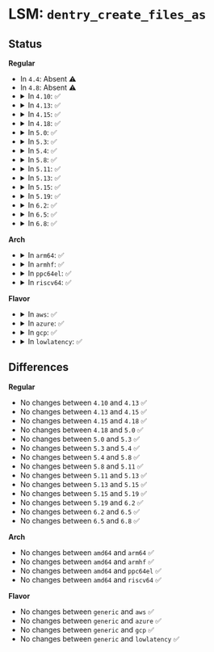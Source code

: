 # LSM: <code>dentry_create_files_as</code>

## Status
<b>Regular</b>
<ul>
<li>
In <code>4.4</code>: Absent ⚠️
</li>
<li>
In <code>4.8</code>: Absent ⚠️
</li>
<li>
<details>
<summary>In <code>4.10</code>: ✅</summary>

```c
int security_dentry_create_files_as(struct dentry *dentry, int mode, struct qstr *name, const struct cred *old, struct cred *new);
```
</details>
</li>
<li>
<details>
<summary>In <code>4.13</code>: ✅</summary>

```c
int security_dentry_create_files_as(struct dentry *dentry, int mode, struct qstr *name, const struct cred *old, struct cred *new);
```
</details>
</li>
<li>
<details>
<summary>In <code>4.15</code>: ✅</summary>

```c
int security_dentry_create_files_as(struct dentry *dentry, int mode, struct qstr *name, const struct cred *old, struct cred *new);
```
</details>
</li>
<li>
<details>
<summary>In <code>4.18</code>: ✅</summary>

```c
int security_dentry_create_files_as(struct dentry *dentry, int mode, struct qstr *name, const struct cred *old, struct cred *new);
```
</details>
</li>
<li>
<details>
<summary>In <code>5.0</code>: ✅</summary>

```c
int security_dentry_create_files_as(struct dentry *dentry, int mode, struct qstr *name, const struct cred *old, struct cred *new);
```
</details>
</li>
<li>
<details>
<summary>In <code>5.3</code>: ✅</summary>

```c
int security_dentry_create_files_as(struct dentry *dentry, int mode, struct qstr *name, const struct cred *old, struct cred *new);
```
</details>
</li>
<li>
<details>
<summary>In <code>5.4</code>: ✅</summary>

```c
int security_dentry_create_files_as(struct dentry *dentry, int mode, struct qstr *name, const struct cred *old, struct cred *new);
```
</details>
</li>
<li>
<details>
<summary>In <code>5.8</code>: ✅</summary>

```c
int security_dentry_create_files_as(struct dentry *dentry, int mode, struct qstr *name, const struct cred *old, struct cred *new);
```
</details>
</li>
<li>
<details>
<summary>In <code>5.11</code>: ✅</summary>

```c
int security_dentry_create_files_as(struct dentry *dentry, int mode, struct qstr *name, const struct cred *old, struct cred *new);
```
</details>
</li>
<li>
<details>
<summary>In <code>5.13</code>: ✅</summary>

```c
int security_dentry_create_files_as(struct dentry *dentry, int mode, struct qstr *name, const struct cred *old, struct cred *new);
```
</details>
</li>
<li>
<details>
<summary>In <code>5.15</code>: ✅</summary>

```c
int security_dentry_create_files_as(struct dentry *dentry, int mode, struct qstr *name, const struct cred *old, struct cred *new);
```
</details>
</li>
<li>
<details>
<summary>In <code>5.19</code>: ✅</summary>

```c
int security_dentry_create_files_as(struct dentry *dentry, int mode, struct qstr *name, const struct cred *old, struct cred *new);
```
</details>
</li>
<li>
<details>
<summary>In <code>6.2</code>: ✅</summary>

```c
int security_dentry_create_files_as(struct dentry *dentry, int mode, struct qstr *name, const struct cred *old, struct cred *new);
```
</details>
</li>
<li>
<details>
<summary>In <code>6.5</code>: ✅</summary>

```c
int security_dentry_create_files_as(struct dentry *dentry, int mode, struct qstr *name, const struct cred *old, struct cred *new);
```
</details>
</li>
<li>
<details>
<summary>In <code>6.8</code>: ✅</summary>

```c
int security_dentry_create_files_as(struct dentry *dentry, int mode, struct qstr *name, const struct cred *old, struct cred *new);
```
</details>
</li>
</ul>
<b>Arch</b>
<ul>
<li>
<details>
<summary>In <code>arm64</code>: ✅</summary>

```c
int security_dentry_create_files_as(struct dentry *dentry, int mode, struct qstr *name, const struct cred *old, struct cred *new);
```
</details>
</li>
<li>
<details>
<summary>In <code>armhf</code>: ✅</summary>

```c
int security_dentry_create_files_as(struct dentry *dentry, int mode, struct qstr *name, const struct cred *old, struct cred *new);
```
</details>
</li>
<li>
<details>
<summary>In <code>ppc64el</code>: ✅</summary>

```c
int security_dentry_create_files_as(struct dentry *dentry, int mode, struct qstr *name, const struct cred *old, struct cred *new);
```
</details>
</li>
<li>
<details>
<summary>In <code>riscv64</code>: ✅</summary>

```c
int security_dentry_create_files_as(struct dentry *dentry, int mode, struct qstr *name, const struct cred *old, struct cred *new);
```
</details>
</li>
</ul>
<b>Flavor</b>
<ul>
<li>
<details>
<summary>In <code>aws</code>: ✅</summary>

```c
int security_dentry_create_files_as(struct dentry *dentry, int mode, struct qstr *name, const struct cred *old, struct cred *new);
```
</details>
</li>
<li>
<details>
<summary>In <code>azure</code>: ✅</summary>

```c
int security_dentry_create_files_as(struct dentry *dentry, int mode, struct qstr *name, const struct cred *old, struct cred *new);
```
</details>
</li>
<li>
<details>
<summary>In <code>gcp</code>: ✅</summary>

```c
int security_dentry_create_files_as(struct dentry *dentry, int mode, struct qstr *name, const struct cred *old, struct cred *new);
```
</details>
</li>
<li>
<details>
<summary>In <code>lowlatency</code>: ✅</summary>

```c
int security_dentry_create_files_as(struct dentry *dentry, int mode, struct qstr *name, const struct cred *old, struct cred *new);
```
</details>
</li>
</ul>

## Differences
<b>Regular</b>
<ul>
<li>
No changes between <code>4.10</code> and <code>4.13</code> ✅
</li>
<li>
No changes between <code>4.13</code> and <code>4.15</code> ✅
</li>
<li>
No changes between <code>4.15</code> and <code>4.18</code> ✅
</li>
<li>
No changes between <code>4.18</code> and <code>5.0</code> ✅
</li>
<li>
No changes between <code>5.0</code> and <code>5.3</code> ✅
</li>
<li>
No changes between <code>5.3</code> and <code>5.4</code> ✅
</li>
<li>
No changes between <code>5.4</code> and <code>5.8</code> ✅
</li>
<li>
No changes between <code>5.8</code> and <code>5.11</code> ✅
</li>
<li>
No changes between <code>5.11</code> and <code>5.13</code> ✅
</li>
<li>
No changes between <code>5.13</code> and <code>5.15</code> ✅
</li>
<li>
No changes between <code>5.15</code> and <code>5.19</code> ✅
</li>
<li>
No changes between <code>5.19</code> and <code>6.2</code> ✅
</li>
<li>
No changes between <code>6.2</code> and <code>6.5</code> ✅
</li>
<li>
No changes between <code>6.5</code> and <code>6.8</code> ✅
</li>
</ul>
<b>Arch</b>
<ul>
<li>
No changes between <code>amd64</code> and <code>arm64</code> ✅
</li>
<li>
No changes between <code>amd64</code> and <code>armhf</code> ✅
</li>
<li>
No changes between <code>amd64</code> and <code>ppc64el</code> ✅
</li>
<li>
No changes between <code>amd64</code> and <code>riscv64</code> ✅
</li>
</ul>
<b>Flavor</b>
<ul>
<li>
No changes between <code>generic</code> and <code>aws</code> ✅
</li>
<li>
No changes between <code>generic</code> and <code>azure</code> ✅
</li>
<li>
No changes between <code>generic</code> and <code>gcp</code> ✅
</li>
<li>
No changes between <code>generic</code> and <code>lowlatency</code> ✅
</li>
</ul>
